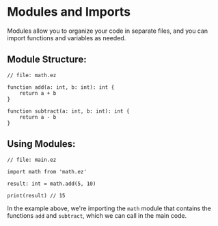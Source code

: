# Modules and Imports

Modules allow you to organize your code in separate files, and you can import functions and variables as needed.

## Module Structure:

```ez
// file: math.ez

function add(a: int, b: int): int {
	return a + b
}

function subtract(a: int, b: int): int {
	return a - b
}
```

## Using Modules:

```ez
// file: main.ez

import math from 'math.ez'

result: int = math.add(5, 10)

print(result) // 15
```

In the example above, we're importing the `math` module that contains the functions `add` and `subtract`, which we can call in the main code.
